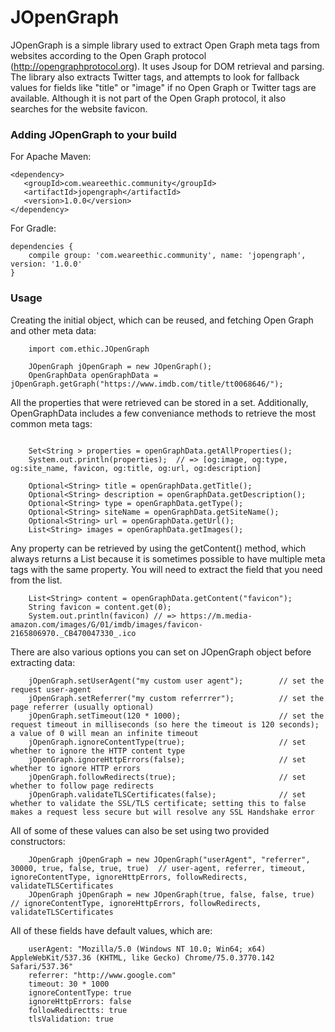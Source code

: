 # JOpenGraph

JOpenGraph is a simple library used to extract Open Graph meta tags from websites according to the Open Graph protocol
(http://opengraphprotocol.org). It uses Jsoup for DOM retrieval and parsing.
The library also extracts Twitter tags, and attempts to look for fallback values for fields like "title" or
"image" if no Open Graph or Twitter tags are available. Although it is not part of the Open Graph protocol, 
it also searches for the website favicon. 

### Adding JOpenGraph to your build

For Apache Maven:
``` 
<dependency>
   <groupId>com.weareethic.community</groupId>
   <artifactId>jopengraph</artifactId>
   <version>1.0.0</version>
</dependency>
```

For Gradle:
```
dependencies {
    compile group: 'com.weareethic.community', name: 'jopengraph', version: '1.0.0'
}
```

### Usage

Creating the initial object, which can be reused, and fetching Open Graph and other meta data:
```
    import com.ethic.JOpenGraph
    
    JOpenGraph jOpenGraph = new JOpenGraph();	
    OpenGraphData openGraphData = jOpenGraph.getGraph("https://www.imdb.com/title/tt0068646/");

```

All the properties that were retrieved can be stored in a set. Additionally, OpenGraphData includes a few conveniance methods to retrieve the most common meta tags:

```

    Set<String > properties = openGraphData.getAllProperties();
    System.out.println(properties);  // => [og:image, og:type, og:site_name, favicon, og:title, og:url, og:description]
			
    Optional<String> title = openGraphData.getTitle();
    Optional<String> description = openGraphData.getDescription();
    Optional<String> type = openGraphData.getType();
    Optional<String> siteName = openGraphData.getSiteName();
    Optional<String> url = openGraphData.getUrl();
    List<String> images = openGraphData.getImages();

```

Any property can be retrieved by using the getContent() method, which always returns a List<String> because it is sometimes possible to have multiple meta tags with the same property. You will need to extract the field that you need from the list.

```
    List<String> content = openGraphData.getContent("favicon");
    String favicon = content.get(0);
    System.out.println(favicon) // => https://m.media-amazon.com/images/G/01/imdb/images/favicon-2165806970._CB470047330_.ico

```

   There are also various options you can set on JOpenGraph object before extracting data:

```
    jOpenGraph.setUserAgent("my custom user agent");	    // set the request user-agent 
    jOpenGraph.setReferrer("my custom referrrer");          // set the page referrer (usually optional)
    jOpenGraph.setTimeout(120 * 1000);                      // set the request timeout in milliseconds (so here the timeout is 120 seconds); a value of 0 will mean an infinite timeout 
    jOpenGraph.ignoreContentType(true);                     // set whether to ignore the HTTP content type
    jOpenGraph.ignoreHttpErrors(false);                     // set whether to ignore HTTP errors
    jOpenGraph.followRedirects(true);                       // set whether to follow page redirects 
    jOpenGraph.validateTLSCertificates(false);              // set whether to validate the SSL/TLS certificate; setting this to false makes a request less secure but will resolve any SSL Handshake error 

```

All of some of these values can also be set using two provided constructors:
```
    JOpenGraph jOpenGraph = new JOpenGraph("userAgent", "referrer", 30000, true, false, true, true)  // user-agent, referrer, timeout, ignoreContentType, ignoreHttpErrors, followRedirects, validateTLSCertificates
    JOpenGraph jOpenGraph = new JOpenGraph(true, false, false, true) // ignoreContentType, ignoreHttpErrors, followRedirects, validateTLSCertificates

```

All of these fields have default values, which are:
```
    userAgent: "Mozilla/5.0 (Windows NT 10.0; Win64; x64) AppleWebKit/537.36 (KHTML, like Gecko) Chrome/75.0.3770.142 Safari/537.36"
    referrer: "http://www.google.com"
    timeout: 30 * 1000
    ignoreContentType: true
    ignoreHttpErrors: false
    followRedirectts: true
    tlsValidation: true
```
	

